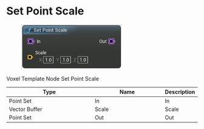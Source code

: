 # Set Point Scale

<div align="left" data-full-width="false">

<figure><img src="Set_Point_Scale.png" alt=""><figcaption></figcaption></figure>

</div>

Voxel Template Node Set Point Scale

<table>
<thead><tr><th width="250">Type</th><th width="200">Name</th><th>Description</th></tr></thead>
<tbody>
<tr><td>Point Set</td><td>In</td><td>In</td></tr>
<tr><td>Vector Buffer</td><td>Scale</td><td>Scale</td></tr>
<tr><td>Point Set</td><td>Out</td><td>Out</td></tr>
</tbody>
</table>